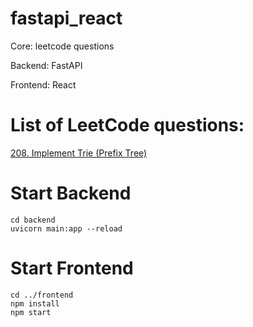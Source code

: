 # fastapi_react

Core: leetcode questions

Backend: FastAPI

Frontend: React

# List of LeetCode questions:

[208. Implement Trie (Prefix Tree)](https://leetcode.com/problems/implement-trie-prefix-tree/)

# Start Backend

```
cd backend
uvicorn main:app --reload
```

# Start Frontend

```
cd ../frontend
npm install
npm start
```
